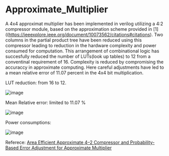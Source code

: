 # Approximate_Multiplier
A 4x4  approximat multiplier has been implemented in verilog utilizing a 4:2 compressor module, based on the approximation scheme provided in [1]((https://ieeexplore.ieee.org/document/10073562/citations#citations). Two columns in the partial product tree have 
been reduced using this compressor leading to reduction in the hardware complexity and power consumed for computation. This arrangement of combinational logic has succesfully reduced the
number of LUTs(look up tables) to 12 from a conventinal requirement of 16. Complexity is reduced by compromising the accuraccy in approximate computing. Here careful adjustments have led to a mean relative error of
11.07 percent in the 4x4 bit multiplication.

LUT reduction: from 16 to 12.

![image](https://github.com/user-attachments/assets/3e448302-88e8-4be7-a34f-bd4ed71c9e0e)

Mean Relative error: limited to 11.07 %

![image](https://github.com/user-attachments/assets/4a030957-81cb-4e0a-bb6f-fb25f3f44f02)

Power consumptions:

![image](https://github.com/user-attachments/assets/9223340d-5263-434e-8638-bd96508f9ac3)


Referece: [Area Efficient Approximate 4–2 Compressor and Probability-Based Error Adjustment for Approximate Multiplier](https://ieeexplore.ieee.org/document/10073562/citations#citations)
